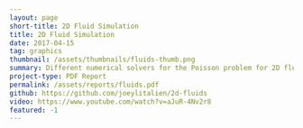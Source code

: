 ```yaml
---
layout: page
short-title: 2D Fluid Simulation
title: 2D Fluid Simulation
date: 2017-04-15
tag: graphics
thumbnail: /assets/thumbnails/fluids-thumb.png
summary: Different numerical solvers for the Poisson problem for 2D fluids in a box. Implemented in Java with JBLAS library.
project-type: PDF Report
permalink: /assets/reports/fluids.pdf
github: https://github.com/joeylitalien/2d-fluids
video: https://www.youtube.com/watch?v=aJuR-4Nv2r8
featured: -1
---
```

